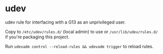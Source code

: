# udev

udev rule for interfacing with a G13 as an unprivileged user.

Copy to `/etc/udev/rules.d/` (local admin) to use or `/usr/lib/udev/rules.d/` if you're packaging this project.

Run `udevadm control --reload-rules && udevadm trigger` to reload rules.
